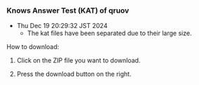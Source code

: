 ### Knows Answer Test (KAT) of qruov
- Thu Dec 19 20:29:32 JST 2024
  - The kat files have been separated due to their large size.

How to download:

1. Click on the ZIP file you want to download.

2. Press the download button on the right.

